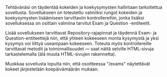 Tehtävänäsi on täydentää kokeiden ja koekysymysten hallintaan tarkoitettua sovellusta. Sovellukseen on 
toteutettu valmiiksi rungot kokeiden ja koekysymysten lisäämiseen tarvittaviin kontrollereihin, jonka lisäksi 
sovelluksessa on osittain valmiina tarvitut Exam ja Question -entiteetit.

Lisää sovellukseen tarvittavat Repository-rajapinnat ja täydennä Exam- ja Question-entiteettejä niin, että 
yhteen kokeeseen monta kysymystä ja yksi kysymys voi liittyä useampaan kokeeseen. Toteuta myös kontrollereille 
tarvittavat metodit ja toiminnallisuudet — saat näitä selville HTML-sivuja tarkastelemalla (älä muuta 
HTML-sivujen rakennetta).

Muokkaa sovellusta lopulta niin, että osoitteessa "/exams" näytettävät kokeet järjestetään koepäivämäärän 
mukaan.
